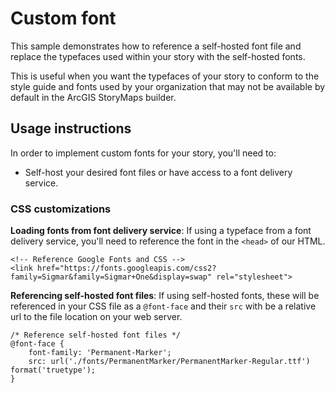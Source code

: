 # Custom font
This sample demonstrates how to reference a self-hosted font file and replace the typefaces used within your story with the self-hosted fonts.

This is useful when you want the typefaces of your story to conform to the style guide and fonts used by your organization that may not be available by default in the ArcGIS StoryMaps builder.

<!-- ## Live sample
[![Custom font sample codepen](./assets/sample_custom_font.jpg "Custom font sample codepen")](https://codepen.io/Warren-Davison/pen/poMEJpE) -->

## Usage instructions
In order to implement custom fonts for your story, you'll need to:
- Self-host your desired font files or have access to a font delivery service.

### CSS customizations
**Loading fonts from font delivery service**: If using a typeface from a font delivery service, you'll need to reference the font in the `<head>` of our HTML.
```
<!-- Reference Google Fonts and CSS -->
<link href="https://fonts.googleapis.com/css2?family=Sigmar&family=Sigmar+One&display=swap" rel="stylesheet">
```

**Referencing self-hosted font files**: If using self-hosted fonts, these will be referenced in your CSS file as a `@font-face` and their `src` with be a relative url to the file location on your web server.
```
/* Reference self-hosted font files */
@font-face {
    font-family: 'Permanent-Marker';
    src: url('./fonts/PermanentMarker/PermanentMarker-Regular.ttf') format('truetype');
}
```